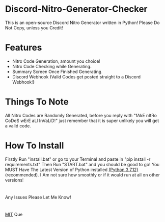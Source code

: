 # Discord-Nitro-Generator-Checker
This is an open-source Discord Nitro Generator written in Python! Please Do Not Copy, unless you Credit!
# Features
+ Nitro Code Generation, amount you choice!
+ Nitro Code Checking while Generating.
+ Summary Screen Once Finished Generating.
+ Discord Webhook (Valid Codes get posted straight to a Discord Webhook!)
# Things To Note
All Nitro Codes are Randomly Generated, before you reply with "fAkE nItRo CoDeS wErE aLl InVaLiD!" just remember that it is super unlikely you will get a valid code. 
# How To Install
Firstly Run "install.bat" or go to your Terminal and paste in "pip install -r requirements.txt"
Then Run "START.bat" and you should be good to go!
You MUST Have The Latest Version of Python installed [(Python 3.7.12)](https://www.python.org/downloads/release/python-3712/) (recommended). I Am not sure how smoothly or if it would run at all on other versions!
#
Any Issues Please Let Me Know!
#
[MIT](LICENSE) Que

